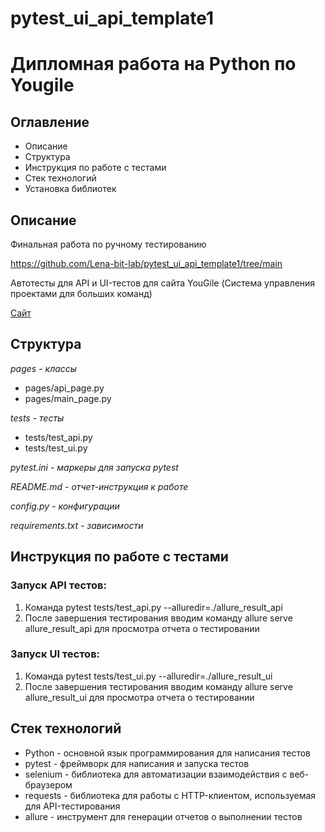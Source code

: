 # pytest_ui_api_template1

# Дипломная работа на Python по Yougile

## Оглавление
- Описание
- Структура
- Инструкция по работе с тестами
- Стек технологий
- Установка библиотек

## Описание
Финальная работа по ручному тестированию

https://github.com/Lena-bit-lab/pytest_ui_api_template1/tree/main 

Автотесты для API и UI-тестов для сайта YouGile 
(Система управления проектами для больших команд)

[Сайт](https://ru.yougile.com/)


## Структура
_pages - классы_

- pages/api_page.py
- pages/main_page.py

_tests - тесты_

- tests/test_api.py
- tests/test_ui.py

_pytest.ini - маркеры для запуска pytest_

_README.md - отчет-инструкция к работе_

_config.py - конфигурации_

_requirements.txt - зависимости_

## Инструкция по работе с тестами
### Запуск API тестов:

1. Команда pytest 
tests/test_api.py --alluredir=./allure_result_api
2. После завершения тестирования вводим команду allure serve allure_result_api для просмотра отчета о тестировании

### Запуск UI тестов:

1. Команда pytest 
tests/test_ui.py --alluredir=./allure_result_ui
2. После завершения тестирования вводим команду allure serve allure_result_ui для просмотра отчета о тестировании


## Стек технологий
- Python - основной язык программирования для написания тестов
- pytest - фреймворк для написания и запуска тестов
- selenium - библиотека для автоматизации взаимодействия с веб-браузером
- requests - библиотека для работы с HTTP-клиентом, используемая для API-тестирования
- allure - инструмент для генерации отчетов о выполнении тестов


